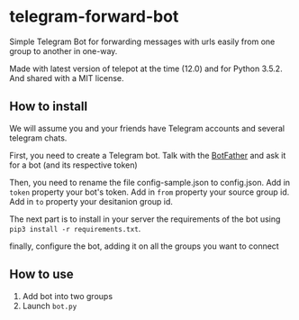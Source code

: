 # telegram-forward-bot
Simple Telegram Bot for forwarding messages with urls easily from one group to another in one-way.

Made with latest version of telepot at the time (12.0) and for Python 3.5.2. And shared with a MIT license.

## How to install

We will assume you and your friends have Telegram accounts and several telegram chats.

First, you need to create a Telegram bot. Talk with the [BotFather](https://t.me/botfather) and ask it for a bot (and its respective token)

Then, you need to rename the file config-sample.json to config.json. Add in `token` property your bot's token. Add in `from` property your source group id. Add in `to` property your desitanion group id.

The next part is to install in your server the requirements of the bot using `pip3 install -r requirements.txt`.

finally, configure the bot, adding it on all the groups you want to connect

## How to use

1. Add bot into two groups
2. Launch `bot.py`



